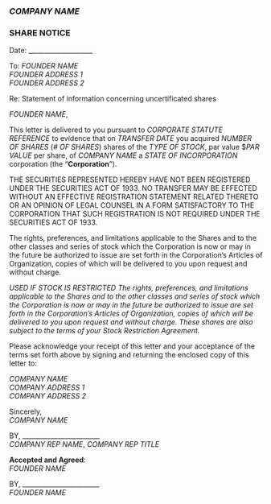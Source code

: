 ### *COMPANY NAME*
### SHARE NOTICE

Date: ____________________   
 
To: *FOUNDER NAME*  
*FOUNDER ADDRESS 1*  
*FOUNDER ADDRESS 2*

Re: Statement of information concerning uncertificated shares

*FOUNDER NAME*,

This letter is delivered to you pursuant to *CORPORATE STATUTE REFERENCE* to evidence that on *TRANSFER DATE* you acquired *NUMBER OF SHARES* (*# OF SHARES*) shares of the *TYPE OF STOCK*, par value $*PAR VALUE* per share, of *COMPANY NAME* a *STATE OF INCORPORATION* corporation (the “**Corporation**”).
 
THE SECURITIES REPRESENTED HEREBY HAVE NOT BEEN REGISTERED UNDER THE SECURITIES ACT OF 1933. NO TRANSFER MAY BE EFFECTED WITHOUT AN EFFECTIVE REGISTRATION STATEMENT RELATED THERETO OR AN OPINION OF LEGAL COUNSEL IN A FORM SATISFACTORY TO THE CORPORATION THAT SUCH REGISTRATION IS NOT REQUIRED UNDER THE SECURITIES ACT OF 1933.

The rights, preferences, and limitations applicable to the Shares and to the other classes and series of stock which the Corporation is now or may in the future be authorized to issue are set forth in the Corporation’s Articles of Organization, copies of which will be delivered to you upon request and without charge. 

*USED IF STOCK IS RESTRICTED* *The rights, preferences, and limitations applicable to the Shares and to the other classes and series of stock which the Corporation is now or may in the future be authorized to issue are set forth in the Corporation’s Articles of Organization, copies of which will be delivered to you upon request and without charge. These shares are also subject to the terms of your Stock Restriction Agreement.*

Please acknowledge your receipt of this letter and your acceptance of the terms set forth above by signing and returning the enclosed copy of this letter to:
 
*COMPANY NAME*  
*COMPANY ADDRESS 1*  
*COMPANY ADDRESS 2*

Sincerely,  
*COMPANY NAME*

BY, ________________________  
*COMPANY REP NAME*, *COMPANY REP TITLE*


**Accepted and Agreed**:  
*FOUNDER NAME*

BY, ________________________  
*FOUNDER NAME*
